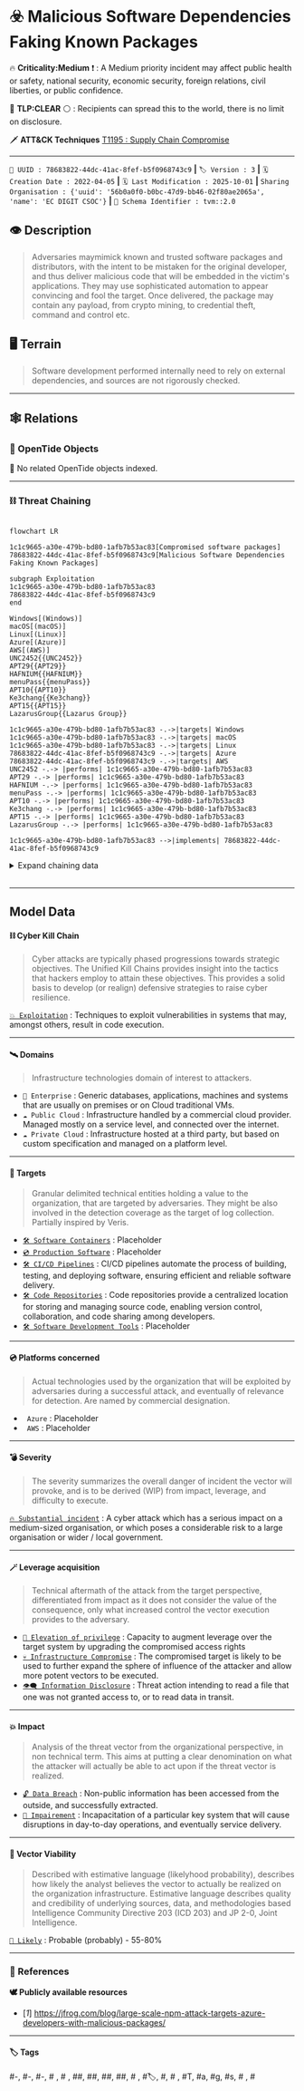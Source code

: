 

# ☣️ Malicious Software Dependencies Faking Known Packages

🔥 **Criticality:Medium** ❗ : A Medium priority incident may affect public health or safety, national security, economic security, foreign relations, civil liberties, or public confidence. 

🚦 **TLP:CLEAR** ⚪ : Recipients can spread this to the world, there is no limit on disclosure.


🗡️ **ATT&CK Techniques** [T1195 : Supply Chain Compromise](https://attack.mitre.org/techniques/T1195 'Adversaries may manipulate products or product delivery mechanisms prior to receipt by a final consumer for the purpose of data or system compromiseSu')



---

`🔑 UUID : 78683822-44dc-41ac-8fef-b5f0968743c9` **|** `🏷️ Version : 3` **|** `🗓️ Creation Date : 2022-04-05` **|** `🗓️ Last Modification : 2025-10-01` **|** `Sharing Organisation : {'uuid': '56b0a0f0-b0bc-47d9-bb46-02f80ae2065a', 'name': 'EC DIGIT CSOC'}` **|** `🧱 Schema Identifier : tvm::2.0`


## 👁️ Description

> Adversaries maymimick known and trusted software packages and
> distributors, with the intent to be mistaken for the original developer,
> and thus deliver malicious code that will be embedded in the
> victim's applications. They may use sophisticated automation
> to appear convincing and fool the target. Once delivered, the package may
> contain any payload, from crypto mining, to credential theft, command and control etc.



## 🖥️ Terrain 

 > Software development performed internally need to rely on
> external dependencies, and sources are not rigorously checked.
> 

---

## 🕸️ Relations



### 🌊 OpenTide Objects
🚫 No related OpenTide objects indexed.





 --- 

### ⛓️ Threat Chaining

```mermaid

flowchart LR

1c1c9665-a30e-479b-bd80-1afb7b53ac83[Compromised software packages]
78683822-44dc-41ac-8fef-b5f0968743c9[Malicious Software Dependencies Faking Known Packages]

subgraph Exploitation
1c1c9665-a30e-479b-bd80-1afb7b53ac83
78683822-44dc-41ac-8fef-b5f0968743c9
end

Windows[(Windows)]
macOS[(macOS)]
Linux[(Linux)]
Azure[(Azure)]
AWS[(AWS)]
UNC2452{{UNC2452}}
APT29{{APT29}}
HAFNIUM{{HAFNIUM}}
menuPass{{menuPass}}
APT10{{APT10}}
Ke3chang{{Ke3chang}}
APT15{{APT15}}
LazarusGroup{{Lazarus Group}}

1c1c9665-a30e-479b-bd80-1afb7b53ac83 -.->|targets| Windows
1c1c9665-a30e-479b-bd80-1afb7b53ac83 -.->|targets| macOS
1c1c9665-a30e-479b-bd80-1afb7b53ac83 -.->|targets| Linux
78683822-44dc-41ac-8fef-b5f0968743c9 -.->|targets| Azure
78683822-44dc-41ac-8fef-b5f0968743c9 -.->|targets| AWS
UNC2452 -.-> |performs| 1c1c9665-a30e-479b-bd80-1afb7b53ac83
APT29 -.-> |performs| 1c1c9665-a30e-479b-bd80-1afb7b53ac83
HAFNIUM -.-> |performs| 1c1c9665-a30e-479b-bd80-1afb7b53ac83
menuPass -.-> |performs| 1c1c9665-a30e-479b-bd80-1afb7b53ac83
APT10 -.-> |performs| 1c1c9665-a30e-479b-bd80-1afb7b53ac83
Ke3chang -.-> |performs| 1c1c9665-a30e-479b-bd80-1afb7b53ac83
APT15 -.-> |performs| 1c1c9665-a30e-479b-bd80-1afb7b53ac83
LazarusGroup -.-> |performs| 1c1c9665-a30e-479b-bd80-1afb7b53ac83

1c1c9665-a30e-479b-bd80-1afb7b53ac83 -->|implements| 78683822-44dc-41ac-8fef-b5f0968743c9

```


<details>
<summary>Expand chaining data</summary>

| ☣️ Vector                                                                                                                                                                                                                                                  | ⛓️ Link                 | 🎯 Target                                                                                                                                                                                                                                                                                                         | ⛰️ Terrain                                                                                                               | 🗡️ ATT&CK                                                                                                                                                                                                                             |
|:-----------------------------------------------------------------------------------------------------------------------------------------------------------------------------------------------------------------------------------------------------------|:------------------------|:-----------------------------------------------------------------------------------------------------------------------------------------------------------------------------------------------------------------------------------------------------------------------------------------------------------------|:-------------------------------------------------------------------------------------------------------------------------|:--------------------------------------------------------------------------------------------------------------------------------------------------------------------------------------------------------------------------------------|
| [Compromised software packages](../Threat%20Vectors/☣️%20Compromised%20software%20packages.md 'Compromised software packages in a supply chain attack refer to theintentional or unintentional inclusion of malicious code or vulnerabilitiesin softw...') | `atomicity::implements` | [Malicious Software Dependencies Faking Known Packages](../Threat%20Vectors/☣️%20Malicious%20Software%20Dependencies%20Faking%20Known%20Packages.md 'Adversaries maymimick known and trusted software packages anddistributors, with the intent to be mistaken for the original developer,and thus deliver ...') | Software development performed internally need to rely on external dependencies, and sources are not rigorously checked. | [T1195 : Supply Chain Compromise](https://attack.mitre.org/techniques/T1195 'Adversaries may manipulate products or product delivery mechanisms prior to receipt by a final consumer for the purpose of data or system compromiseSu') |

</details>
&nbsp; 


---

## Model Data

#### **⛓️ Cyber Kill Chain**

 > Cyber attacks are typically phased progressions towards strategic objectives. The Unified Kill Chains provides insight into the tactics that hackers employ to attain these objectives. This provides a solid basis to develop (or realign) defensive strategies to raise cyber resilience.

 [`💥 Exploitation`](https://www.unifiedkillchain.com/assets/The-Unified-Kill-Chain.pdf) : Techniques to exploit vulnerabilities in systems that may, amongst others, result in code execution.

---

#### **🛰️ Domains**

 > Infrastructure technologies domain of interest to attackers.

  - `🏢 Enterprise` : Generic databases, applications, machines and systems that are usually on premises or on Cloud traditional VMs.
 - `☁️ Public Cloud` : Infrastructure handled by a commercial cloud provider. Managed mostly on a service level, and connected over the internet.
 - `☁️ Private Cloud` : Infrastructure hosted at a third party, but based on custom specification and managed on a platform level.

---

#### **🎯 Targets**

 > Granular delimited technical entities holding a value to the organization, that are targeted by adversaries. They might be also involved in the detection coverage as the target of log collection. Partially inspired by Veris.

  - [`🛠️ Software Containers`](http://veriscommunity.net/enums.html#section-asset) : Placeholder
 - [`💿 Production Software`](http://veriscommunity.net/enums.html#section-asset) : Placeholder
 - [`🛠️ CI/CD Pipelines`](http://veriscommunity.net/enums.html#section-asset) : CI/CD pipelines automate the process of building, testing, and deploying software, ensuring efficient and reliable software delivery.
 - [`🛠️ Code Repositories`](http://veriscommunity.net/enums.html#section-asset) : Code repositories provide a centralized location for storing and managing source code, enabling version control, collaboration, and code sharing among developers.
 - [`🛠️ Software Development Tools`](http://veriscommunity.net/enums.html#section-asset) : Placeholder

---

#### **💿 Platforms concerned**

 > Actual technologies used by the organization that will be exploited by adversaries during a successful attack, and eventually of relevance for detection. Are named by commercial designation.

  - ` Azure` : Placeholder
 - ` AWS` : Placeholder

---

#### **💣 Severity**

 > The severity summarizes the overall danger of incident the vector will provoke, and is to be derived (WIP) from impact, leverage, and difficulty to execute.

 [`🔥 Substantial incident`](https://www.ncsc.gov.uk/news/new-cyber-attack-categorisation-system-improve-uk-response-incidents) : A cyber attack which has a serious impact on a medium-sized organisation, or which poses a considerable risk to a large organisation or wider / local government.

---

#### **🪄 Leverage acquisition**

 > Technical aftermath of the attack from the target perspective, differentiated from impact as it does not consider the value of the consequence, only what increased control the vector execution provides to the adversary.

  - [`💅 Elevation of privilege`](https://owasp.org/www-community/Threat_Modeling_Process#stride) : Capacity to augment leverage over the target system by upgrading the compromised access rights
 - [`💀 Infrastructure Compromise`](https://owasp.org/www-community/Threat_Modeling_Process#stride) : The compromised target is likely to be used to further expand the sphere of influence of the attacker and allow more potent vectors to be executed.
 - [`👁️‍🗨️ Information Disclosure`](https://owasp.org/www-community/Threat_Modeling_Process#stride) : Threat action intending to read a file that one was not granted access to, or to read data in transit.

---

#### **💥 Impact**

 > Analysis of the threat vector from the organizational perspective, in non technical term. This aims at putting a clear denomination on what the attacker will actually be able to act upon if the threat vector is realized.

  - [`🔓 Data Breach`](http://veriscommunity.net/enums.html#section-impact) : Non-public information has been accessed from the outside, and successfully extracted.
 - [`🩼 Impairement`](http://veriscommunity.net/enums.html#section-impact) : Incapacitation of a particular key system that will cause disruptions in day-to-day operations, and eventually service delivery.

---

#### **🎲 Vector Viability**

 > Described with estimative language (likelyhood probability), describes how likely the analyst believes the vector to actually be realized on the organization infrastructure. Estimative language describes quality and credibility of underlying sources, data, and methodologies based Intelligence Community Directive 203 (ICD 203) and JP 2-0, Joint Intelligence.

 [`🧐 Likely`](https://www.dni.gov/files/documents/ICD/ICD%20203%20Analytic%20Standards.pdf) : Probable (probably) - 55-80%

---



### 🔗 References



**🕊️ Publicly available resources**

- [_1_] https://jfrog.com/blog/large-scale-npm-attack-targets-azure-developers-with-malicious-packages/

[1]: https://jfrog.com/blog/large-scale-npm-attack-targets-azure-developers-with-malicious-packages/

---

#### 🏷️ Tags

#-, #-, #-, #
, #
, ##, ##, ##, ##, # , #🏷, #️, # , #T, #a, #g, #s, #
, #


